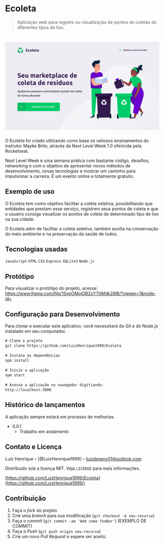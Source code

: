 # Ecoleta
> Aplicação web para registro ou visualização de pontos de coletas de diferentes tipos de lixo.

<h1 align="center">
  <img src="github/front-ecoleta.png" alt="Print da tela principal">
</h1>

O Ecoleta foi criado utilizando como base os valiosos ensinamentos do instrutor Mayke Brito, através da Next Level Week 1.0 ofericida pela Rocketseat.

Next Level Week é uma semana prática com bastante código, desafios, networking e com o objetivo de apresentar novos métodos de desenvolvimento, novas tecnologias e mostrar um caminho para impulsionar a carreira. É um evento online e totalmente gratuito.

## Exemplo de uso

O Ecoleta tem como objetivo facilitar a coleta seletiva, possibilitando que entidades que prestam esse serviço, registrem seus pontos de coleta e que o usuário consiga visualizar os pontos de coleta de determinado tipo de lixo na sua cidade. 

O Ecoleta além de facilitar a coleta seletiva, também auxilia na conservação do meio ambiente e na preservação da saúde de todos.

## Tecnologias usadas

`JavaScript`
`HTML`
`CSS`
`Express`
`SQLite3`
`Node.js`

## Protótipo

Para visualizar o protótipo do projeto, acesse: https://www.figma.com/file/1SxgOMojOB2zYT0Mdk28lB/?viewer=1&node-id=

## Configuração para Desenvolvimento

Para clonar e executar este aplicativo, você necessitará do Git e do Node.js instalado em seu computador.

```
# Clone o projeto
git clone https://github.com/LuizHenrique1999/Ecoleta

# Instale as dependências
npm install

# Inicie a aplicação
npm start

# Acesse a aplicação no navegador digitiando:
http://localhost:3000

```

## Histórico de lançamentos

A aplicação sempre estará em processo de melhorias.

* 0.0.1
    * Trabalho em andamento

## Contato e Licença

Luiz Henrique – [@LuizHenrique1999] – luizdesenv01@outlook.com

Distribuído sob a licença MIT. Veja `LICENSE` para mais informações.

[https://github.com/LuizHenrique1999/Ecoleta](https://github.com/LuizHenrique1999/)

## Contribuição

1. Faça o _fork_ do projeto
2. Crie uma _branch_ para sua modificação (`git checkout -b seu-recurso`)
3. Faça o _commit_ (`git commit -am 'Add some fooBar'`) (EXEMPLO DE COMMIT)
4. Faça o _Push_ (`git push origin seu-recurso`)
5. Crie um novo _Pull Request_ e espere ser aceito.



